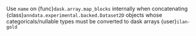 Use `name` on {func}`dask.array.map_blocks` internally when concatenating {class}`anndata.experimental.backed.Dataset2D` objects whose categoricals/nullable types must be converted to dask arrays {user}`ilan-gold`
